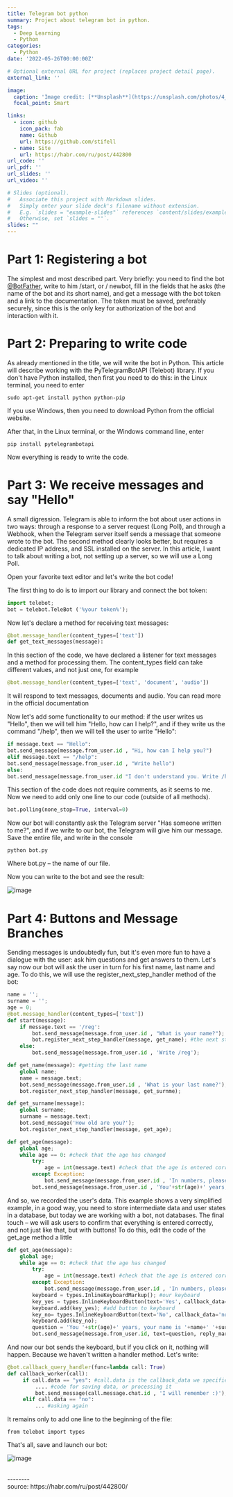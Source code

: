 ```yaml
---
title: Telegram bot python
summary: Project about telegram bot in python.
tags:
  - Deep Learning
  - Python
categories:
  - Python
date: '2022-05-26T00:00:00Z'

# Optional external URL for project (replaces project detail page).
external_link: ''

image:
  caption: 'Image credit: [**Unsplash**](https://unsplash.com/photos/4_BbIPL8KOI)'
  focal_point: Smart

links:
  - icon: github
    icon_pack: fab
    name: Github
    url: https://github.com/stifell
  - name: Site
    url: https://habr.com/ru/post/442800
url_code: ''
url_pdf: ''
url_slides: ''
url_video: ''

# Slides (optional).
#   Associate this project with Markdown slides.
#   Simply enter your slide deck's filename without extension.
#   E.g. `slides = "example-slides"` references `content/slides/example-slides.md`.
#   Otherwise, set `slides = ""`.
slides: ""
---
```


# Part 1: Registering a bot

The simplest and most described part. Very briefly: you need to find the bot [@BotFather](https://telegram.me/BotFather), write to him /start, or / newbot, fill in the fields that he asks (the name of the bot and its short name), and get a message with the bot token and a link to the documentation. The token must be saved, preferably securely, since this is the only key for authorization of the bot and interaction with it.

# Part 2: Preparing to write code

As already mentioned in the title, we will write the bot in Python. This article will describe working with the PyTelegramBotAPI (Telebot) library. If you don't have Python installed, then first you need to do this: in the Linux terminal, you need to enter

	sudo apt-get install python python-pip

If you use Windows, then you need to download Python from the official website.

After that, in the Linux terminal, or the Windows command line, enter

	pip install pytelegrambotapi

Now everything is ready to write the code.

# Part 3: We receive messages and say "Hello"

A small digression. Telegram is able to inform the bot about user actions in two ways: through a response to a server request (Long Poll), and through a Webhook, when the Telegram server itself sends a message that someone wrote to the bot. The second method clearly looks better, but requires a dedicated IP address, and SSL installed on the server. In this article, I want to talk about writing a bot, not setting up a server, so we will use a Long Poll.

Open your favorite text editor and let's write the bot code!

The first thing to do is to import our library and connect the bot token:

```python
import telebot;
bot = telebot.TeleBot ('%your token%');
```

Now let's declare a method for receiving text messages:

```python
@bot.message_handler(content_types=['text'])
def get_text_messages(message):
```

In this section of the code, we have declared a listener for text messages and a method for processing them. The content_types field can take different values, and not just one, for example

```python
@bot.message_handler(content_types=['text', 'document', 'audio'])
```
It will respond to text messages, documents and audio. You can read more in the official documentation

Now let's add some functionality to our method: if the user writes us "Hello", then we will tell him "Hello, how can I help?", and if they write us the command "/help", then we will tell the user to write "Hello":

```python
if message.text == "Hello":
bot.send_message(message.from_user.id , "Hi, how can I help you?")
elif message.text == "/help":
bot.send_message(message.from_user.id , "Write hello")
else:
bot.send_message(message.from_user.id "I don't understand you. Write /help.")
```

This section of the code does not require comments, as it seems to me. Now we need to add only one line to our code (outside of all methods).

```python
bot.polling(none_stop=True, interval=0)
```

Now our bot will constantly ask the Telegram server "Has someone written to me?", and if we write to our bot, the Telegram will give him our message. Save the entire file, and write in the console

	python bot.py

Where bot.py – the name of our file.

Now you can write to the bot and see the result:

![image](1.jpeg)

# Part 4: Buttons and Message Branches

Sending messages is undoubtedly fun, but it's even more fun to have a dialogue with the user: ask him questions and get answers to them. Let's say now our bot will ask the user in turn for his first name, last name and age. To do this, we will use the register_next_step_handler method of the bot:

```python
name = '';
surname = '';
age = 0;
@bot.message_handler(content_types=['text'])
def start(message):
    if message.text == '/reg':
        bot.send_message(message.from_user.id , "What is your name?");
        bot.register_next_step_handler(message, get_name); #the next step is the get_name else function
    else:
        bot.send_message(message.from_user.id , 'Write /reg');

def get_name(message): #getting the last name
    global name;
    name = message.text;
    bot.send_message(message.from_user.id , 'What is your last name?');
    bot.register_next_step_handler(message, get_surnme);

def get_surname(message):
    global surname;
    surname = message.text;
    bot.send_message('How old are you?');
    bot.register_next_step_handler(message, get_age);

def get_age(message):
    global age;
    while age == 0: #check that the age has changed
        try:
            age = int(message.text) #check that the age is entered correctly
        except Exception:
            bot.send_message(message.from_user.id , 'In numbers, please');
        bot.send_message(message.from_user.id , 'You'+str(age)+' years, your name is '+name+' '+surname+'?')
```

And so, we recorded the user's data. This example shows a very simplified example, in a good way, you need to store intermediate data and user states in a database, but today we are working with a bot, not databases. The final touch – we will ask users to confirm that everything is entered correctly, and not just like that, but with buttons! To do this, edit the code of the get_age method a little

```python
def get_age(message):
    global age;
    while age == 0: #check that the age has changed
        try:
            age = int(message.text) #check that the age is entered correctly
        except Exception:
            bot.send_message(message.from_user.id , 'In numbers, please');
        keyboard = types.InlineKeyboardMarkup(); #our keyboard
        key_yes = types.InlineKeyboardButton(text='Yes', callback_data='yes'); #Yes button
        keyboard.add(key_yes); #add button to keyboard
        key_no= types.InlineKeyboardButton(text='No', callback_data='no');
        keyboard.add(key_no);
        question = 'You '+str(age)+' years, your name is '+name+' '+surname+'?';
        bot.send_message(message.from_user.id, text=question, reply_markup=keyboard)
```

And now our bot sends the keyboard, but if you click on it, nothing will happen. Because we haven't written a handler method. Let's write:

```python
@bot.callback_query_handler(func=lambda call: True)
def callback_worker(call):
     if call.data == "yes": #call.data is the callback_data we specified when declaring the button
         .... #code for saving data, or processing it
         bot.send_message(call.message.chat.id , 'I will remember :)');
     elif call.data == "no":
         ... #asking again
```

It remains only to add one line to the beginning of the file:

	from telebot import types

That's all, save and launch our bot:

![image](2.jpeg)

<br>
--------<br>
source: https://habr.com/ru/post/442800/
